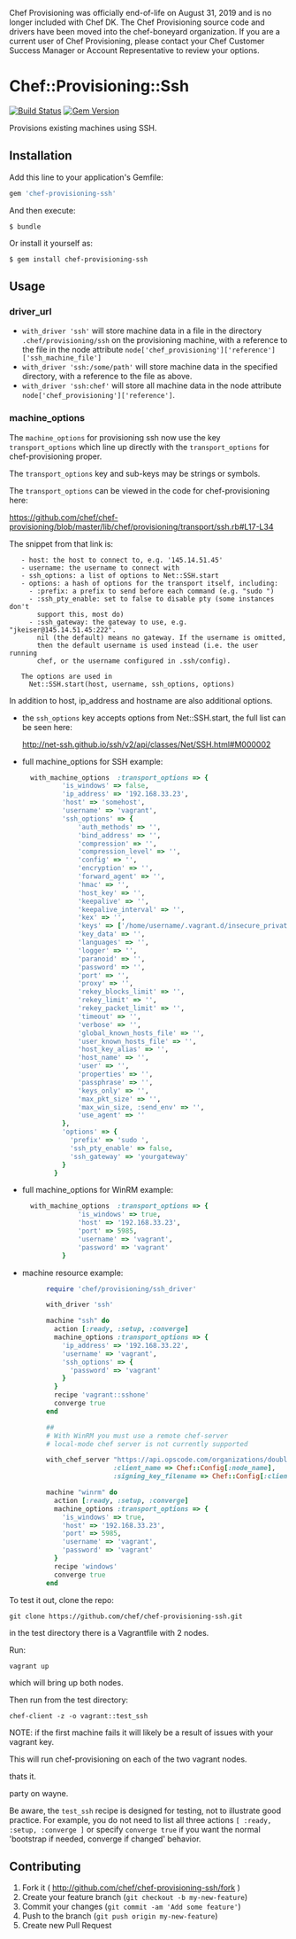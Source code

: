 Chef Provisioning was officially end-of-life on August 31, 2019 and is no longer included with Chef DK. The Chef Provisioning source code and drivers have been moved into the chef-boneyard organization. If you are a current user of Chef Provisioning, please contact your Chef Customer Success Manager or Account Representative to review your options.

# Chef::Provisioning::Ssh

[![Build Status](https://travis-ci.org/chef/chef-provisioning-ssh.svg?branch=master)](https://travis-ci.org/chef/chef-provisioning-ssh) [![Gem Version](https://badge.fury.io/rb/chef-provisioning-ssh.svg)](http://badge.fury.io/rb/chef-provisioning-ssh)

Provisions existing machines using SSH.

## Installation

Add this line to your application's Gemfile:

```ruby
gem 'chef-provisioning-ssh'
```

And then execute:

```
$ bundle
```

Or install it yourself as:

```
$ gem install chef-provisioning-ssh
```

## Usage

### driver_url

- `with_driver 'ssh'` will store machine data in a file in the directory `.chef/provisioning/ssh` on the provisioning machine, with a reference to the file in the node attribute `node['chef_provisioning']['reference']['ssh_machine_file']`
- `with_driver 'ssh:/some/path'` will store machine data in the specified directory, with a reference to the file as above.
- `with_driver 'ssh:chef'` will store all machine data in the node attribute `node['chef_provisioning']['reference']`.

### machine_options

The `machine_options` for provisioning ssh now use the key `transport_options` which line up directly with the `transport_options` for chef-provisioning proper.

The `transport_options` key and sub-keys may be strings or symbols.

The `transport_options` can be viewed in the code for chef-provisioning here:

<https://github.com/chef/chef-provisioning/blob/master/lib/chef/provisioning/transport/ssh.rb#L17-L34>

The snippet from that link is:

```
   - host: the host to connect to, e.g. '145.14.51.45'
   - username: the username to connect with
   - ssh_options: a list of options to Net::SSH.start
   - options: a hash of options for the transport itself, including:
     - :prefix: a prefix to send before each command (e.g. "sudo ")
     - :ssh_pty_enable: set to false to disable pty (some instances don't
       support this, most do)
     - :ssh_gateway: the gateway to use, e.g. "jkeiser@145.14.51.45:222".
       nil (the default) means no gateway. If the username is omitted,
       then the default username is used instead (i.e. the user running
       chef, or the username configured in .ssh/config).

   The options are used in
     Net::SSH.start(host, username, ssh_options, options)
```

In addition to host, ip_address and hostname are also additional options.

- the `ssh_options` key accepts options from Net::SSH.start, the full list can be seen here:

  <http://net-ssh.github.io/ssh/v2/api/classes/Net/SSH.html#M000002>

- full machine_options for SSH example:

  ```ruby
    with_machine_options  :transport_options => {
            'is_windows' => false,
            'ip_address' => '192.168.33.23',
            'host' => 'somehost',
            'username' => 'vagrant',
            'ssh_options' => {
                'auth_methods' => '',
                'bind_address' => '',
                'compression' => '',
                'compression_level' => '',
                'config' => '',
                'encryption' => '',
                'forward_agent' => '',
                'hmac' => '',
                'host_key' => '',
                'keepalive' => '',
                'keepalive_interval' => '',
                'kex' => '',
                'keys' => ['/home/username/.vagrant.d/insecure_private_key'],
                'key_data' => '',
                'languages' => '',
                'logger' => '',
                'paranoid' => '',
                'password' => '',
                'port' => '',
                'proxy' => '',
                'rekey_blocks_limit' => '',
                'rekey_limit' => '',
                'rekey_packet_limit' => '',
                'timeout' => '',
                'verbose' => '',
                'global_known_hosts_file' => '',
                'user_known_hosts_file' => '',
                'host_key_alias' => '',
                'host_name' => '',
                'user' => '',
                'properties' => '',
                'passphrase' => '',
                'keys_only' => '',
                'max_pkt_size' => '',
                'max_win_size, :send_env' => '',
                'use_agent' => ''
            },
            'options' => {
              'prefix' => 'sudo ',
              'ssh_pty_enable' => false,
              'ssh_gateway' => 'yourgateway'
            }
          }
  ```

- full machine_options for WinRM example:

  ```ruby
    with_machine_options  :transport_options => {
                'is_windows' => true,
                'host' => '192.168.33.23',
                'port' => 5985,
                'username' => 'vagrant',
                'password' => 'vagrant'
            }
  ```

- machine resource example:

  ```ruby
        require 'chef/provisioning/ssh_driver'

        with_driver 'ssh'

        machine "ssh" do
          action [:ready, :setup, :converge]
          machine_options :transport_options => {
            'ip_address' => '192.168.33.22',
            'username' => 'vagrant',
            'ssh_options' => {
              'password' => 'vagrant'
            }
          }
          recipe 'vagrant::sshone'
          converge true
        end

        ##
        # With WinRM you must use a remote chef-server
        # local-mode chef server is not currently supported

        with_chef_server "https://api.opscode.com/organizations/double-z",
                         :client_name => Chef::Config[:node_name],
                         :signing_key_filename => Chef::Config[:client_key]

        machine "winrm" do
          action [:ready, :setup, :converge]
          machine_options :transport_options => {
            'is_windows' => true,
            'host' => '192.168.33.23',
            'port' => 5985,
            'username' => 'vagrant',
            'password' => 'vagrant'
          }
          recipe 'windows'
          converge true
        end
  ```

To test it out, clone the repo:

`git clone https://github.com/chef/chef-provisioning-ssh.git`

in the test directory there is a Vagrantfile with 2 nodes.

Run:

`vagrant up`

which will bring up both nodes.

Then run from the test directory:

`chef-client -z -o vagrant::test_ssh`

NOTE: if the first machine fails it will likely be a result of issues with your vagrant key.

This will run chef-provisioning on each of the two vagrant nodes.

thats it.

party on wayne.

Be aware, the `test_ssh` recipe is designed for testing, not to illustrate good practice. For example, you do not need to list all three actions `[ :ready, :setup, :converge ]` or specify `converge true` if you want the normal 'bootstrap if needed, converge if changed' behavior.

## Contributing

1. Fork it ( <http://github.com/chef/chef-provisioning-ssh/fork> )
2. Create your feature branch (`git checkout -b my-new-feature`)
3. Commit your changes (`git commit -am 'Add some feature'`)
4. Push to the branch (`git push origin my-new-feature`)
5. Create new Pull Request
